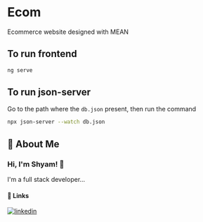 # Ecom
Ecommerce website designed with MEAN


## To run frontend
```bash
ng serve
```


## To run json-server
Go to the path where the `db.json` present, then run the command

```bash
npx json-server --watch db.json
```







## 🚀 About Me
### Hi, I'm Shyam! 👋
I'm a full stack developer...
#### 🔗 Links
[![linkedin](https://img.shields.io/badge/linkedin-0A66C2?style=for-the-badge&logo=linkedin&logoColor=white)](https://www.linkedin.com/in/shyama-sundar-swain-64a4b8100/)

  